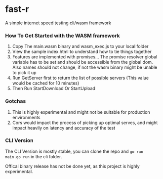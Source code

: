 # fast-r
A simple internet speed testing cli/wasm framework

### How To Get Started with the WASM framework

1. Copy The main.wasm binary and wasm_exec.js to your local folder
2. View the sample index.html to understand how to tie things together
3. Features are implemented with promises... The promise resolver global variable has to be set
    and should be accessible from the global dom. Also names should not change, if not the wasm binary might be unable to pick it up
 4. Run GetServer first to return the list of possible servers (This value would be cached for 10 minutes)
 5. Then Run StartDownload Or StartUpload
 
 
 ### Gotchas
 1. This is highly experimental and might not be suitable for production environments
 2. Cors would impact the process of picking up optimal serves, and might impact heavily on latency and accuracy of the test  



### CLI Version

The CLI Version is mostly stable, you can clone the repo and `go run main.go run` in the cli folder.

Offical binary release has not be done yet, as this project is highly experimental.